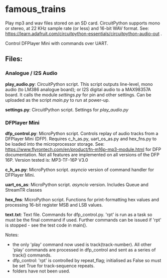 # famous_trains
Play mp3 and wav files stored on an SD card. CircuitPython supports mono or stereo, at 22 KHz sample rate (or less) and 16-bit WAV format. See: https://learn.adafruit.com/circuitpython-essentials/circuitpython-audio-out .

Control DFPlayer Mini with commands over UART.

## Files:

### Analogue / I2S Audio

**play_audio.py**: CircuitPython script. This script outputs line-level, mono audio (to LM386 analogue board); or I2S digital audio to a MAX98357A board. It calls the module *settings.py* for pin and other settings. Can be uploaded as the script *main.py* to run at power-up.

**settings.py**: CircuitPython script. Settings for *play_audio.py*

### DFPlayer Mini

**dfp_control.py**: MicroPython script. Controls replay of audio tracks from a DFPlayer Mini (DFP). Requires c_h_as.py, uart_os_as.py and hex_fns.py to be loaded into the microprocessor storage.
See: https://www.flyrontech.com/en/product/fn-m16p-mp3-module.html for DFP documentation. Not all features are implemented on all versions of the DFP 16P. Version tested is: MP3-TF-16P V3.0

**c_h_as.py**: MicroPython script. *asyncio* version of command handler for DFPlayer Mini.

**uart_os_as**: MicroPython script. *asyncio* version. Includes Queue and StreamTR classes

**hex_fns**: MicroPython script. Functions for print-formatting hex values and processing 16-bit register MSB and LSB values.

**text.txt**: Text file. Commands for dfp_control.py. 'rpt' is run as a task so must be the final command if used. Further commands can be issued if 'rpt' is stopped - see the test code in main().

Notes:

- the only 'play' command now used is track(track-number). All other 'play' commands are processed in dfp_control and sent as a series of track() commands.
- dfp_control: 'rpt' is controlled by repeat_flag; initialised as False so must be set True for track-sequence repeats.
- folders have not been used.
